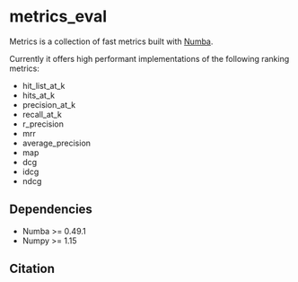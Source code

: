 # metrics_eval

Metrics is a collection of fast metrics built with [Numba](https://github.com/numba/numba).

Currently it offers high performant implementations of the following ranking metrics:
* hit_list_at_k
* hits_at_k
* precision_at_k
* recall_at_k
* r_precision
* mrr
* average_precision
* map
* dcg
* idcg
* ndcg


## Dependencies
* Numba >= 0.49.1
* Numpy >= 1.15

## Citation

